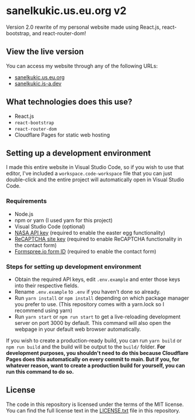# sanelkukic.us.eu.org v2
Version 2.0 rewrite of my personal website made using React.js, react-bootstrap, and react-router-dom!

## View the live version
You can access my website through any of the following URLs:
- [sanelkukic.us.eu.org](https://sanelkukic.us.eu.org)
- [sanelkukic.is-a.dev](https://sanelkukic.is-a.dev)

## What technologies does this use?
- React.js
- `react-bootstrap`
- `react-router-dom`
- Cloudflare Pages for static web hosting

## Setting up a development environment
I made this entire website in Visual Studio Code, so if you wish to use that editor, I've included a `workspace.code-workspace` file that you can just double-click and the entire project will automatically open in Visual Studio Code.

### Requirements
- Node.js
- npm or yarn (I used yarn for this project)
- Visual Studio Code (optional)
- [NASA API key](https://api.nasa.gov) (required to enable the easter egg functionality)
- [ReCAPTCHA site key](https://www.google.com/recaptcha/about/) (required to enable ReCAPTCHA functionality in the contact form)
- [Formspree.io form ID](https://formspree.io) (required to enable the contact form)

### Steps for setting up development environment
- Obtain the required API keys, edit `.env.example` and enter those keys into their respective fields.
- Rename `.env.example` to `.env` if you haven't done so already.
- Run `yarn install` or `npm install` depending on which package manager you prefer to use. (This repository comes with a yarn.lock so I recommend using yarn)
- Run `yarn start` or `npm run start` to get a live-reloading development server on port 3000 by default. This command will also open the webpage in your default web browser automatically.

If you wish to create a production-ready build, you can run `yarn build` or `npm run build` and the build will be output to the `build/` folder. **For development purposes, you shouldn't need to do this because Cloudflare Pages does this automatically on every commit to main. But if you, for whatever reason, want to create a production build for yourself, you can run this command to do so.**

## License
The code in this repository is licensed under the terms of the MIT license. You can find the full license text in the [LICENSE.txt](./LICENSE.txt) file in this repository.

